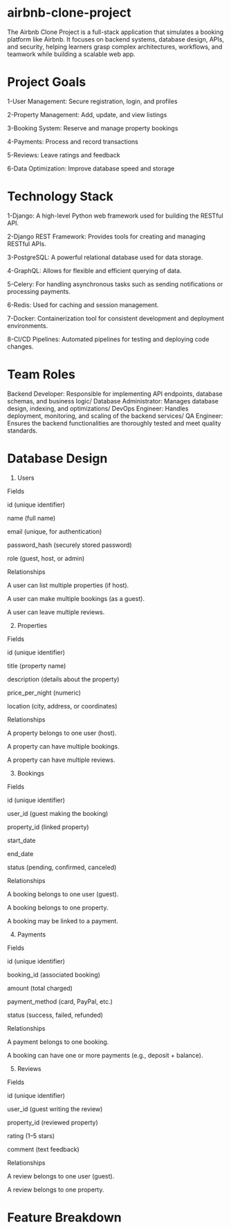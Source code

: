 # airbnb-clone-project

The Airbnb Clone Project is a full-stack application that simulates a booking platform like Airbnb. It focuses on backend systems, database design, APIs, and security, helping learners grasp complex architectures, workflows, and teamwork while building a scalable web app.

# Project Goals

1-User Management: Secure registration, login, and profiles

2-Property Management: Add, update, and view listings

3-Booking System: Reserve and manage property bookings

4-Payments: Process and record transactions

5-Reviews: Leave ratings and feedback

6-Data Optimization: Improve database speed and storage

# Technology Stack

1-Django: A high-level Python web framework used for building the RESTful API.

2-Django REST Framework: Provides tools for creating and managing RESTful APIs.

3-PostgreSQL: A powerful relational database used for data storage.

4-GraphQL: Allows for flexible and efficient querying of data.

5-Celery: For handling asynchronous tasks such as sending notifications or processing payments.

6-Redis: Used for caching and session management.

7-Docker: Containerization tool for consistent development and deployment environments.

8-CI/CD Pipelines: Automated pipelines for testing and deploying code changes.

# Team Roles

Backend Developer: Responsible for implementing API endpoints, database schemas, and business logic/
Database Administrator: Manages database design, indexing, and optimizations/
DevOps Engineer: Handles deployment, monitoring, and scaling of the backend services/
QA Engineer: Ensures the backend functionalities are thoroughly tested and meet quality standards.

# Database Design

1. Users

Fields

id (unique identifier)

name (full name)

email (unique, for authentication)

password_hash (securely stored password)

role (guest, host, or admin)

Relationships

A user can list multiple properties (if host).

A user can make multiple bookings (as a guest).

A user can leave multiple reviews.

2. Properties

Fields

id (unique identifier)

title (property name)

description (details about the property)

price_per_night (numeric)

location (city, address, or coordinates)

Relationships

A property belongs to one user (host).

A property can have multiple bookings.

A property can have multiple reviews.

3. Bookings

Fields

id (unique identifier)

user_id (guest making the booking)

property_id (linked property)

start_date

end_date

status (pending, confirmed, canceled)

Relationships

A booking belongs to one user (guest).

A booking belongs to one property.

A booking may be linked to a payment.

4. Payments

Fields

id (unique identifier)

booking_id (associated booking)

amount (total charged)

payment_method (card, PayPal, etc.)

status (success, failed, refunded)

Relationships

A payment belongs to one booking.

A booking can have one or more payments (e.g., deposit + balance).

5. Reviews

Fields

id (unique identifier)

user_id (guest writing the review)

property_id (reviewed property)

rating (1–5 stars)

comment (text feedback)

Relationships

A review belongs to one user (guest).

A review belongs to one property.


# Feature Breakdown
